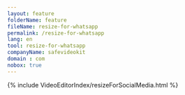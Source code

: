 ```yaml
---
layout: feature
folderName: feature
fileName: resize-for-whatsapp
permalink: /resize-for-whatsapp
lang: en
tool: resize-for-whatsapp
companyName: safevideokit
domain : com
nobox: true
---
```


{% include VideoEditorIndex/resizeForSocialMedia.html %}

   
